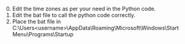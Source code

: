 0. Edit the time zones as per your need in the Python code.
1. Edit the bat file to call the python code correctly.
2. Place the bat file in C:\Users\<username>\AppData\Roaming\Microsoft\Windows\Start Menu\Programs\Startup